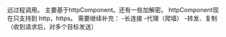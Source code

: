 远过程调用。
主要基于httpComponent。还有一些加解密。
httpComponent现在只支持到 http，https。
需要继续补充：
-长连接
-代理（爬墙）
-转发、复制（收到请求后，对多个目标发送）